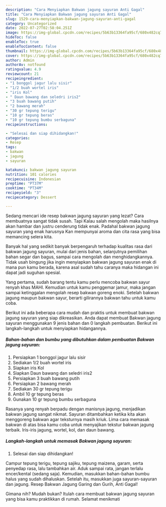 ```yaml
---
description: "Cara Menyiapkan Bakwan jagung sayuran Anti Gagal"
title: "Cara Menyiapkan Bakwan jagung sayuran Anti Gagal"
slug: 1529-cara-menyiapkan-bakwan-jagung-sayuran-anti-gagal
category: Uncategorized
date: 2022-07-27T02:58:04.251Z
image: https://img-global.cpcdn.com/recipes/5b63b13364fa95cf/680x482cq70/bakwan-jagung-sayuran-foto-resep-utama.jpg
hideToc: false
enableToc: true
enableTocContent: false
thumbnail: https://img-global.cpcdn.com/recipes/5b63b13364fa95cf/680x482cq70/bakwan-jagung-sayuran-foto-resep-utama.jpg
cover: https://img-global.cpcdn.com/recipes/5b63b13364fa95cf/680x482cq70/bakwan-jagung-sayuran-foto-resep-utama.jpg
author: Admin
authorAv: notfound
ratingvalue: 4.9
reviewcount: 21
recipeingredient:
- "1 bonggol jagur lalu sisir"
- "1/2 buah wortel iris"
- "iris Kol"
- " Daun bawang dan seledri iris2"
- "3 buah bawang putih"
- "2 bawang merah"
- "30 gr tepung terigu"
- "10 gr tepung beras"
- "10 gr tepung bumbu serbaguna"
recipeinstructions:

- "Selesai dan siap dihidangkan!"
categories:
- Resep
tags:
- bakwan
- jagung
- sayuran

katakunci: bakwan jagung sayuran 
nutrition: 101 calories
recipecuisine: Indonesian
preptime: "PT37M"
cooktime: "PT34M"
recipeyield: "3"
recipecategory: Dessert

---
```



Sedang mencari ide resep bakwan jagung sayuran yang lezat? Cara membuatnya sangat tidak susah. Tapi Kalau salah mengolah maka hasilnya akan hambar dan justru cenderung tidak enak. Padahal bakwan jagung sayuran yang enak harusnya Kan mempunyai aroma dan cita rasa yang bisa memancing selera kita.


Banyak hal yang sedikit banyak berpengaruh terhadap kualitas rasa dari bakwan jagung sayuran, mulai dari jenis bahan, selanjutnya pemilihan bahan segar dan bagus, sampai cara mengolah dan menghidangkannya. Tidak usah bingung jika ingin menyiapkan bakwan jagung sayuran enak di mana pun kamu berada, karena asal sudah tahu caranya maka hidangan ini dapat jadi suguhan spesial.

Yang pertama, sudah barang tentu kamu perlu mencoba bakwan sayur renyah khas MAHI. Kemudian untuk kamu penggemar jamur, maka jangan sampai ketinggalan mengolah resep bakwan goreng enoki. Setelah bakwan jagung maupun bakwan sayur, berarti gilirannya bakwan tahu untuk kamu coba.


Berikut ini ada beberapa cara mudah dan praktis untuk membuat bakwan jagung sayuran yang siap dikreasikan. Anda dapat membuat Bakwan jagung sayuran menggunakan 9 jenis bahan dan 0 langkah pembuatan. Berikut ini langkah-langkah untuk menyiapkan hidangannya.

<!--inarticleads1-->

##### Bahan-bahan dan bumbu yang dibutuhkan dalam pembuatan Bakwan jagung sayuran:

1. Persiapkan 1 bonggol jagur lalu sisir
1. Sediakan 1/2 buah wortel iris
1. Siapkan iris Kol
1. Siapkan  Daun bawang dan seledri iris2
1. Persiapkan 3 buah bawang putih
1. Persiapkan 2 bawang merah
1. Sediakan 30 gr tepung terigu
1. Ambil 10 gr tepung beras
1. Gunakan 10 gr tepung bumbu serbaguna


Rasanya yang renyah berpadu dengan manisnya jagung, menjadikan bakwan jagung sangat nikmat. Sayuran ditambahkan ketika kita akan menggoreng bakwan agar teksturnya masih kriuk. Lima cara memasak bakwan di atas bisa kamu coba untuk menyajikan tekstur bakwan jagung terbaik. Iris-iris jagung, wortel, kol, dan daun bawang. 

<!--inarticleads2-->

##### Langkah-langkah untuk memasak Bakwan jagung sayuran:


1. Selesai dan siap dihidangkan!

Campur tepung terigu, tepung sajiku, tepung maizena, garam, serta penyedap rasa, lalu tambahkan air. Aduk sampai rata, jangan terlalu encer/kental (sedang saja). Kemudian, masukkan bahan-bahan bumbu halus yang sudah dihaluskan. Setelah itu, masukkan juga sayuran-sayuran dan jagung. Resep Bakwan Jagung Garing dan Gurih, Anti Gagal! 

Gimana nih? Mudah bukan? Itulah cara membuat bakwan jagung sayuran yang bisa kamu praktikkan di rumah. Selamat menikmati
